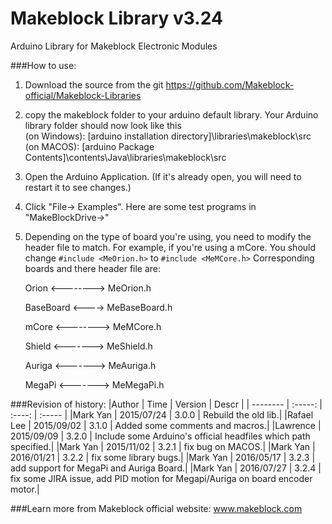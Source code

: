 # Makeblock Library v3.24

Arduino Library for Makeblock Electronic Modules

###How to use:

1. Download the source from the git https://github.com/Makeblock-official/Makeblock-Libraries

2. copy the makeblock folder to your arduino default library. Your Arduino library folder should now look like this  
   (on Windows): [arduino installation directory]\libraries\makeblock\src  
   (on MACOS): [arduino Package Contents]\contents\Java\libraries\makeblock\src

3. Open the Arduino Application. (If it's already open, you will need to restart it to see changes.)

4. Click "File-> Examples". Here are some test programs in "MakeBlockDrive->"

5. Depending on the type of board you're using, you need to modify the header file to match.
   For example, if you're using a mCore. You should change `#include <MeOrion.h>` to `#include <MeMCore.h>`
   Corresponding boards and there header file are:

   Orion <-------->  MeOrion.h

   BaseBoard <---->  MeBaseBoard.h

   mCore <-------->  MeMCore.h

   Shield <------->  MeShield.h

   Auriga <------->  MeAuriga.h

   MegaPi <------->  MeMegaPi.h
   
###Revision of history:
|Author      |       Time      |   Version    |    Descr     |
| --------   |      :-----:    |   :----:     |    :-----    |
|Mark Yan    |     2015/07/24  |   3.0.0      |    Rebuild the old lib.|
|Rafael Lee  |     2015/09/02  |   3.1.0      |    Added some comments and macros.|
|Lawrence    |     2015/09/09  |   3.2.0      |    Include some Arduino's official headfiles which path specified.|
|Mark Yan    |     2015/11/02  |   3.2.1      |    fix bug on MACOS.|
|Mark Yan    |     2016/01/21  |   3.2.2      |    fix some library bugs.|
|Mark Yan    |     2016/05/17  |   3.2.3      |    add support for MegaPi and Auriga Board.|
|Mark Yan    |     2016/07/27  |   3.2.4      |    fix some JIRA issue, add PID motion for Megapi/Auriga on board encoder motor.|

###Learn more from Makeblock official website: www.makeblock.com
